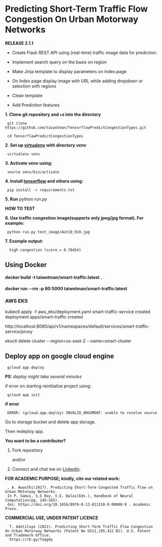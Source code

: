 # Predicting Short-Term Traffic Flow Congestion On Urban Motorway Networks


**RELEASE 2.1.1**

- Create Flask REST API using (real-time) traffic image  data for prediction.

- Implement search query on the basis on region
      
- Make Jinja template to display parameters on index.page 

- On Index page display image with URL while adding dropdown or selection with regions

- Clean template
      
- Add Prediction features




**1. Clone git repository and `cd` into the directory**

     git clone https://github.com/taiwotman/TensorflowPredictCongestionTypes.git
     
     cd TensorflowPredictCongestionTypes

**2. Set up [virtualenv](https://virtualenv.pypa.io/en/stable/) with directory _venv_** 

     virtualenv venv

**3. Activate _venv_ using:**

     source venv/bin/activate

**4. Install [tensorflow](https://www.tensorflow.org) and others using:**

     pip install -r requirements.txt
 
**5. Run**
     python run.py

**HOW TO TEST**

**6. Use  traffic congestion image(supports only jpeg/jpg format). For example:**

     python run.py test_image/Aut10_010.jpg
     
**7. Example output:**

      high congestion (score = 0.70454)
 
      
## Using Docker

#### docker build -t taiwotman/smart-traffic:latest .

#### docker run --rm -p 80:5000 taiwotman/smart-traffic:latest 

### AWS EKS

kubectl apply -f aws_eks/deployment.yaml smart-traffic-service created deployment.apps/smart-traffic created

http://localhost:8080/api/v1/namespaces/default/services/smart-traffic-service/proxy
     
eksctl delete cluster --region=us-east-2 --name=smart-cluster


## Deploy app on google cloud engine

     gcloud app deploy

**PS:** _deploy might take several minutes_

if error on starting reinitialize project using:

     gcloud app init

**if error**

     ERROR: (gcloud.app.deploy) INVALID_ARGUMENT: unable to resolve source

Go to storage bucket and delete app storage.

Then redeploy app.


**You want to be a contributor?** 
1. Fork repository

     and/or

2. Connect and chat me on [LinkedIn](https://www.linkedin.com/in/taiwo-o-adetiloye-505a8023/).

**FOR ACADEMIC PURPOSE; kindly, cite our related work:**

     , A. Awasthi(2017). Predicting Short-Term Congested Traffic Flow on Urban Motorway Networks. 
     In P. Samui, S.S Roy, V.E. Balas(Eds.), Handbook of Neural Computation(pg. 145–165).
     doi: https://doi.org/10.1016/B978-0-12-811318-9.00008-9 . Academic Press.

**COMMERCIAL USE, UNDER PATENT LICENCE**

      T. Adetiloye (2021). Predicting Short-Term Traffic Flow Congestion On Urban Motorway Networks (Patent No US11,195,412 B2). U.S. Patent and Trademark Office. 
      https://rb.gy/faqg9y
